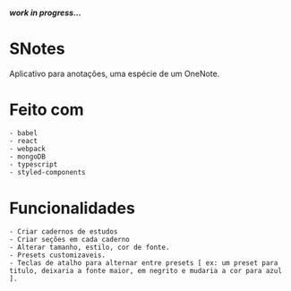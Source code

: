 ###### **_work in progress..._**

# SNotes

Aplicativo para anotações, uma espécie de um OneNote.

# Feito com

    - babel
    - react
    - webpack
    - mongoDB
    - typescript
    - styled-components

# Funcionalidades

    - Criar cadernos de estudos
    - Criar seções em cada caderno
    - Alterar tamanho, estilo, cor de fonte.
    - Presets customizaveis.
    - Teclas de atalho para alternar entre presets [ ex: um preset para titulo, deixaria a fonte maior, em negrito e mudaria a cor para azul ].
